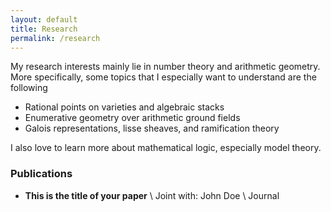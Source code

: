 ```yaml
---
layout: default
title: Research
permalink: /research
---
```

My research interests mainly lie in number theory and arithmetic geometry. More specifically, some topics that I especially want to understand are the following


- Rational points on varieties and algebraic stacks
- Enumerative geometry over arithmetic ground fields
- Galois representations, lisse sheaves, and ramification theory

I also love to learn more about mathematical logic, especially model theory. 

### Publications
- **This is the title of your paper** \\
Joint with: John Doe  \\
Journal